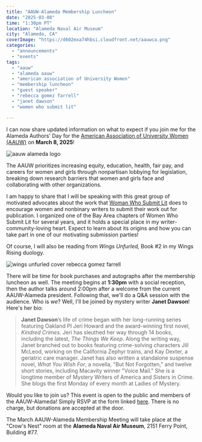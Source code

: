 ```yaml
---
title: "AAUW-Alameda Membership Luncheon"
date: "2025-03-08"
time: "1:30pm PT"
location: "Alameda Naval Air Museum"
city: "Alameda, CA"
coverImage: "https://d602mxa74hbsi.cloudfront.net/aauwca.png"
categories:
  - "announcements"
  - "events"
tags:
  - "aauw"
  - "alameda aauw"
  - "american association of University Women"
  - "membership luncheon"
  - "guest speaker"
  - "rebecca gomez farrell"
  - "janet dawson"
  - "women who submit lit"

---
```


I can now share updated information on what to expect if you join me for the Alameda Authors' Day for the [American Association of University Women (AAUW)](https://alameda-ca.aauw.net/) on **March 8, 2025**! 

![aauw alameda logo](https://d602mxa74hbsi.cloudfront.net/aauwca.png)

The AAUW prioritizes increasing equity, education, health, fair pay, and careers for women and girls through nonpartisan lobbying for legislation, breaking down research barriers that women and girls face and collaborating with other organizations.

 I am happy to share that I will be speaking with this great group of motivated advocates about the work that [Woman Who Submit Lit](https://womenwhosubmitlit.org/) does to encourage women and nonbinary writers to submit their work out for publication. I organized one of the Bay Area chapters of Women Who Submit Lit for several years, and it holds a special place in my writer-community-loving heart. Expect to learn about its origins and how you can take part in one of our motivating submission parties!

Of course, I will also be reading from _Wings Unfurled,_ Book #2 in my Wings Rising duology.

![wings unfurled cover rebecca gomez farrell](https://d602mxa74hbsi.cloudfront.net/Wings-Unfurled.png)

There will be time for book purchases and autographs after the membership luncheon as well. The meeting begins at **1:30pm** with a social reception, then the author talks  around 2:00pm after a welcome from the current AAUW-Alameda president. Following that, we'll do a Q&A session with the audience. Who is *we*? Well, I'll be joined by mystery writer **Janet Dawson**! Here's her bio:

<blockquote> <strong>Janet Dawson</strong>’s life of crime began with her long-running series featuring Oakland PI Jeri Howard and the award-winning first novel, <em>Kindred Crimes</em>. Jeri has sleuthed her way through 14 books, including the latest, <em>The Things We Keep</em>. Along the writing way, Janet branched out to books featuring crime-solving characters Jill McLeod, working on the California Zephyr trains, and Kay Dexter, a geriatric care manager. Janet has also written a standalone suspense novel, <em>What You Wish For</em>, a novella, "But Not Forgotten," and twelve short stories, including Macavity winner "Voice Mail." She is a longtime member of Mystery Writers of America and Sisters in Crime. She blogs the first Monday of every month at Ladies of Mystery.</blockquote>

Would you like to join us? This event is open to the public and members of the AAUW-Alameda! Simply RSVP at the form linked [here](https://docs.google.com/forms/d/e/1FAIpQLSeT5Bt9uxyNtHY2ReLrwe_IBn1SA1nuJKtj-ZiGnRBXIzBWng/viewform). There is no charge, but donations are accepted at the door.

The March AAUW-Alameda Membership Meeting will take place at the "Crow's Nest" room at the __Alameda Naval Air Museum__, 2151 Ferry Point, Building #77. 
